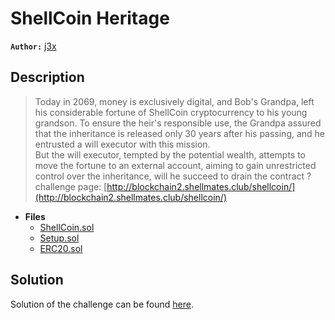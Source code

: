 # ShellCoin Heritage

**`Author:`** [j3x]()

## Description

> Today in 2069, money is exclusively digital, and Bob's Grandpa, left his considerable fortune of ShellCoin cryptocurrency to his young grandson. To ensure the heir's responsible use, the Grandpa assured that the inheritance is released only 30 years after his passing, and he entrusted a will executor with this mission.  
> But the will executor, tempted by the potential wealth, attempts to move the fortune to an external account, aiming to gain unrestricted control over the inheritance, will he succeed to drain the contract ?  
> challenge page: [http://blockchain2.shellmates.club/shellcoin/](http://blockchain2.shellmates.club/shellcoin/)
   




- **Files** 
 	- [ShellCoin.sol](contracts/ShellCoin.sol)
	- [Setup.sol](contracts/Setup.sol)
	- [ERC20.sol](contract/ERC20.sol)  





## Solution
Solution of the challenge can be found [here](solution/).

